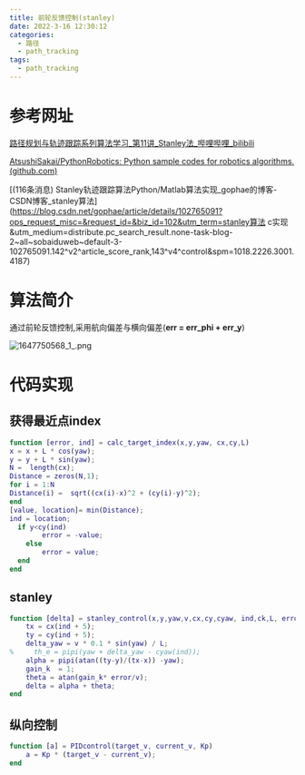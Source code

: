```yaml
---
title: 前轮反馈控制(stanley)
date: 2022-3-16 12:30:12
categories:
  - 路径
  - path_tracking
tags:
  - path_tracking
---
```


# 参考网址

 [路径规划与轨迹跟踪系列算法学习_第11讲_Stanley法_哔哩哔哩_bilibili](https://www.bilibili.com/video/BV1EA411T7wT?from=search&seid=17264326952115523860&spm_id_from=333.337.0.0) 

 [AtsushiSakai/PythonRobotics: Python sample codes for robotics algorithms. (github.com)](https://github.com/AtsushiSakai/PythonRobotics) 

 [(116条消息) Stanley轨迹跟踪算法Python/Matlab算法实现_gophae的博客-CSDN博客_stanley算法](https://blog.csdn.net/gophae/article/details/102765091?ops_request_misc=&request_id=&biz_id=102&utm_term=stanley算法 c实现&utm_medium=distribute.pc_search_result.none-task-blog-2~all~sobaiduweb~default-3-102765091.142^v2^article_score_rank,143^v4^control&spm=1018.2226.3001.4187) 

# 算法简介

通过前轮反馈控制,采用航向偏差与横向偏差(**err = err_phi + err_y**)

![1647750568_1_.png](https://s2.loli.net/2022/03/20/RFxqaQTSHsmnECv.png)

# 代码实现

## 获得最近点index

```matlab
function [error, ind] = calc_target_index(x,y,yaw, cx,cy,L)
x = x + L * cos(yaw);
y = y + L * sin(yaw);
N =  length(cx);
Distance = zeros(N,1);
for i = 1:N
Distance(i) =  sqrt((cx(i)-x)^2 + (cy(i)-y)^2);
end
[value, location]= min(Distance);
ind = location;
  if y<cy(ind) 
        error = -value;
    else
        error = value;
  end
end
```

## stanley

```matlab
function [delta] = stanley_control(x,y,yaw,v,cx,cy,cyaw, ind,ck,L, error)
    tx = cx(ind + 5);
    ty = cy(ind + 5);
    delta_yaw = v * 0.1 * sin(yaw) / L;
%     th_e = pipi(yaw + delta_yaw - cyaw(ind));
    alpha = pipi(atan((ty-y)/(tx-x)) -yaw);
    gain_k  = 1;
    theta = atan(gain_k* error/v);
    delta = alpha + theta;
end
```

## 纵向控制

```matlab
function [a] = PIDcontrol(target_v, current_v, Kp)
	a = Kp * (target_v - current_v);
end
```

